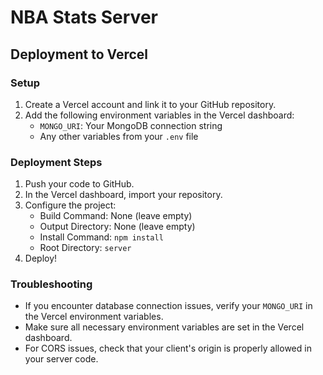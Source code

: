# NBA Stats Server

## Deployment to Vercel

### Setup
1. Create a Vercel account and link it to your GitHub repository.
2. Add the following environment variables in the Vercel dashboard:
   - `MONGO_URI`: Your MongoDB connection string
   - Any other variables from your `.env` file

### Deployment Steps
1. Push your code to GitHub.
2. In the Vercel dashboard, import your repository.
3. Configure the project:
   - Build Command: None (leave empty)
   - Output Directory: None (leave empty)
   - Install Command: `npm install`
   - Root Directory: `server`
4. Deploy!

### Troubleshooting
- If you encounter database connection issues, verify your `MONGO_URI` in the Vercel environment variables.
- Make sure all necessary environment variables are set in the Vercel dashboard.
- For CORS issues, check that your client's origin is properly allowed in your server code. 